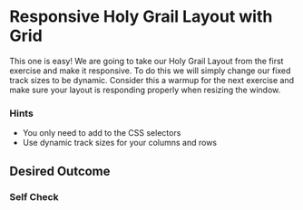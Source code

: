 # Responsive Holy Grail Layout with Grid

This one is easy! We are going to take our Holy Grail Layout from the first exercise and make it responsive. To do this we will simply change our fixed track sizes to be dynamic. Consider this a warmup for the next exercise and make sure your layout is responding properly when resizing the window.

### Hints
- You only need to add to the CSS selectors
- Use dynamic track sizes for your columns and rows

## Desired Outcome

### Self Check
